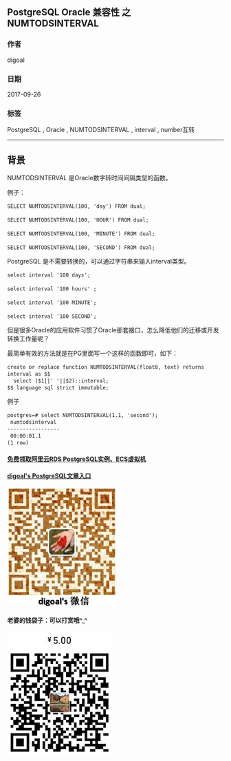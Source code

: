 ## PostgreSQL Oracle 兼容性 之 NUMTODSINTERVAL  
         
### 作者      
digoal      
      
### 日期       
2017-09-26       
        
### 标签      
PostgreSQL , Oracle , NUMTODSINTERVAL , interval , number互转     
        
----       
        
## 背景      
NUMTODSINTERVAL 是Oracle数字转时间间隔类型的函数。  
  
例子：  
  
```  
SELECT NUMTODSINTERVAL(100, 'day') FROM dual;  
  
SELECT NUMTODSINTERVAL(100, 'HOUR') FROM dual;  
  
SELECT NUMTODSINTERVAL(100, 'MINUTE') FROM dual;  
  
SELECT NUMTODSINTERVAL(100, 'SECOND') FROM dual;  
```  
  
PostgreSQL 是不需要转换的，可以通过字符串来输入interval类型。  
  
```  
select interval '100 days';  
  
select interval '100 hours' ;  
  
select interval '100 MINUTE';  
  
select interval '100 SECOND';  
```  
  
但是很多Oracle的应用软件习惯了Oracle那套接口，怎么降低他们的迁移或开发转换工作量呢？  
  
最简单有效的方法就是在PG里面写一个这样的函数即可，如下：  
  
```  
create or replace function NUMTODSINTERVAL(float8, text) returns interval as $$  
  select ($1||' '||$2)::interval;  
$$ language sql strict immutable;  
```  
  
例子  
  
```  
postgres=# select NUMTODSINTERVAL(1.1, 'second');  
 numtodsinterval   
-----------------  
 00:00:01.1  
(1 row)  
```  
  
  
  
  
  
  
  
  
  
  
  
  
  
  
#### [免费领取阿里云RDS PostgreSQL实例、ECS虚拟机](https://free.aliyun.com/ "57258f76c37864c6e6d23383d05714ea")
  
  
#### [digoal's PostgreSQL文章入口](https://github.com/digoal/blog/blob/master/README.md "22709685feb7cab07d30f30387f0a9ae")
  
  
![digoal's weixin](../pic/digoal_weixin.jpg "f7ad92eeba24523fd47a6e1a0e691b59")
  
  
#### 老婆的钱袋子：可以打赏哦^_^  
![wife's weixin ds](../pic/wife_weixin_ds.jpg "acd5cce1a143ef1d6931b1956457bc9f")
  
